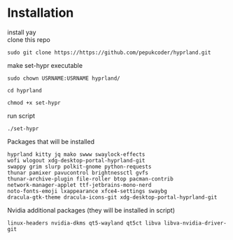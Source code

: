 # Installation
install yay \
clone this repo
```
sudo git clone https://https://github.com/pepukcoder/hyprland.git
```
make set-hypr executable
```
sudo chown USRNAME:USRNAME hyprland/
```
```
cd hyprland
```
```
chmod +x set-hypr
```
run script
```
./set-hypr
```
Packages that will be installed
```
hyprland kitty jq mako swww swaylock-effects 
wofi wlogout xdg-desktop-portal-hyprland-git 
swappy grim slurp polkit-gnome python-requests 
thunar pamixer pavucontrol brightnessctl gvfs 
thunar-archive-plugin file-roller btop pacman-contrib 
network-manager-applet ttf-jetbrains-mono-nerd 
noto-fonts-emoji lxappearance xfce4-settings swaybg 
dracula-gtk-theme dracula-icons-git xdg-desktop-portal-hyprland-git
```
Nvidia additional packages (they will be installed in script)
```
linux-headers nvidia-dkms qt5-wayland qt5ct libva libva-nvidia-driver-git
```
